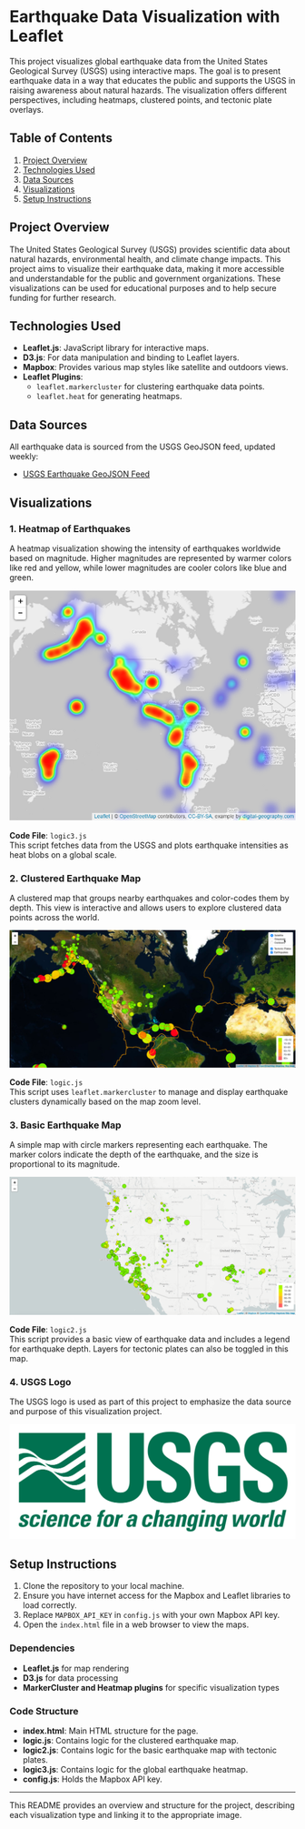 # Earthquake Data Visualization with Leaflet

This project visualizes global earthquake data from the United States Geological Survey (USGS) using interactive maps. The goal is to present earthquake data in a way that educates the public and supports the USGS in raising awareness about natural hazards. The visualization offers different perspectives, including heatmaps, clustered points, and tectonic plate overlays.

## Table of Contents

1. [Project Overview](#project-overview)
2. [Technologies Used](#technologies-used)
3. [Data Sources](#data-sources)
4. [Visualizations](#visualizations)
5. [Setup Instructions](#setup-instructions)

## Project Overview

The United States Geological Survey (USGS) provides scientific data about natural hazards, environmental health, and climate change impacts. This project aims to visualize their earthquake data, making it more accessible and understandable for the public and government organizations. These visualizations can be used for educational purposes and to help secure funding for further research.

## Technologies Used

- **Leaflet.js**: JavaScript library for interactive maps.
- **D3.js**: For data manipulation and binding to Leaflet layers.
- **Mapbox**: Provides various map styles like satellite and outdoors views.
- **Leaflet Plugins**: 
  - `leaflet.markercluster` for clustering earthquake data points.
  - `leaflet.heat` for generating heatmaps.

## Data Sources

All earthquake data is sourced from the USGS GeoJSON feed, updated weekly:
- [USGS Earthquake GeoJSON Feed](https://earthquake.usgs.gov/earthquakes/feed/v1.0/summary/all_week.geojson)

## Visualizations

### 1. Heatmap of Earthquakes
A heatmap visualization showing the intensity of earthquakes worldwide based on magnitude. Higher magnitudes are represented by warmer colors like red and yellow, while lower magnitudes are cooler colors like blue and green.

![Heatmap of Earthquakes](./Images/Heat.png)

**Code File**: `logic3.js`  
This script fetches data from the USGS and plots earthquake intensities as heat blobs on a global scale.

### 2. Clustered Earthquake Map
A clustered map that groups nearby earthquakes and color-codes them by depth. This view is interactive and allows users to explore clustered data points across the world.

![Clustered Earthquake Map](./Images/5-Advanced.png)

**Code File**: `logic.js`  
This script uses `leaflet.markercluster` to manage and display earthquake clusters dynamically based on the map zoom level.

### 3. Basic Earthquake Map
A simple map with circle markers representing each earthquake. The marker colors indicate the depth of the earthquake, and the size is proportional to its magnitude.

![Basic Earthquake Map](./Images/2-BasicMap.png)

**Code File**: `logic2.js`  
This script provides a basic view of earthquake data and includes a legend for earthquake depth. Layers for tectonic plates can also be toggled in this map.

### 4. USGS Logo
The USGS logo is used as part of this project to emphasize the data source and purpose of this visualization project.

![USGS Logo](./Images/1-Logo.png)

## Setup Instructions

1. Clone the repository to your local machine.
2. Ensure you have internet access for the Mapbox and Leaflet libraries to load correctly.
3. Replace `MAPBOX_API_KEY` in `config.js` with your own Mapbox API key.
4. Open the `index.html` file in a web browser to view the maps.

### Dependencies

- **Leaflet.js** for map rendering
- **D3.js** for data processing
- **MarkerCluster and Heatmap plugins** for specific visualization types

### Code Structure

- **index.html**: Main HTML structure for the page.
- **logic.js**: Contains logic for the clustered earthquake map.
- **logic2.js**: Contains logic for the basic earthquake map with tectonic plates.
- **logic3.js**: Contains logic for the global earthquake heatmap.
- **config.js**: Holds the Mapbox API key.

---

This README provides an overview and structure for the project, describing each visualization type and linking it to the appropriate image.
